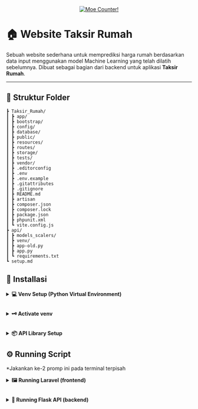 <!-- Install first if it's not avaibel in server
sudo apt install python3-venv

python3 -m venv venv
source venv/bin/activate

pip install -r requirements.txt -->


<div align="center" style="margin-bottom: 2rem;">
  <a href="https://count.getloli.com" target="_blank">
    <img alt="Moe Counter!" src="https://count.getloli.com/@taksir-rumah?name=taksir-rumah&theme=rule34&padding=7&offset=0&align=center&scale=1.5&pixelated=1&darkmode=auto">
  </a>
</div>

# 🏠 Website Taksir Rumah

Sebuah website sederhana untuk memprediksi harga rumah berdasarkan data input menggunakan model Machine Learning yang telah dilatih sebelumnya. Dibuat sebagai bagian dari backend untuk aplikasi **Taksir Rumah**.

---

## 📁 Struktur Folder


```Taksir_Rumah_Web/
┣ Taksir_Rumah/
┃ ┣ app/
┃ ┣ bootstrap/
┃ ┣ config/
┃ ┣ database/
┃ ┣ public/
┃ ┣ resources/
┃ ┣ routes/
┃ ┣ storage/
┃ ┣ tests/
┃ ┣ vendor/
┃ ┣ .editorconfig
┃ ┣ .env
┃ ┣ .env.example
┃ ┣ .gitattributes
┃ ┣ .gitignore
┃ ┣ README.md
┃ ┣ artisan
┃ ┣ composer.json
┃ ┣ composer.lock
┃ ┣ package.json
┃ ┣ phpunit.xml
┃ ┗ vite.config.js
┣ api/
┃ ┣ models_scalers/
┃ ┣ venv/
┃ ┣ app-old.py
┃ ┣ app.py
┃ ┗ requirements.txt
┗ setup.md
```
##

## 📖 Installasi

<details>
  <summary>
    <strong>💻 Venv Setup (Python Virtual Environment)</strong>
  </summary>

Membuat vitual environment untuk flask api
```bash
# Installing venv (skip alr avaible on serv/client)
sudo apt install python3-venv

# Create a virtual environment
python3 -m venv venv
```
</details> 

##

<details>

  <summary>
    <strong>🗝️ Activate venv</strong>
  </summary>

```bash
# Activate the virtual environment (Windows)
.\venv\Scripts\activate

# For macOS/Linux:
source venv/bin/activate
```
</details> 

##

<details>
  <summary>
    <strong>📦 API Library Setup</strong>
  </summary>

```bash
# Start Venv & change dir to this
cd api

# Installing the dependency
pip install -r requirements.txt
```
</details> 

## 

## ⚙️ Running Script

*Jakankan ke-2 promp ini pada terminal terpisah

<details>
  <summary>
    <strong>🖼️ Running Laravel (frontend)</strong>
  </summary>

```bash
# Migrate database
php artisan migrate

#running laravel
php artisan serve
```
</details> 

##

<details>
  <summary>
    <strong>📔 Running Flask API (backend)</strong>
  </summary>

masuk ke dalam venv terlebih dahulu (Instalasi > `🗝️ Activate venv`)

```bash
# Menjalankan backend
python app.py
```
</details> 

